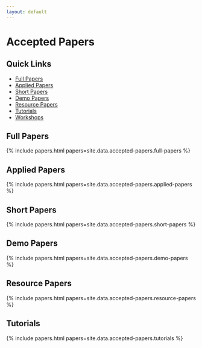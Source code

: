 ```yaml
---
layout: default
---
```


# Accepted Papers

## Quick Links

 - [Full Papers](/accepted-papers/full)
 - [Applied Papers](/accepted-papers/applied)
 - [Short Papers](/accepted-papers/short)
 - [Demo Papers](/accepted-papers/demos)
 - [Resource Papers](/accepted-papers/resource)
 - [Tutorials](/accepted-papers/tutorials)
 - [Workshops](/programme/workshops)

<h2>Full Papers</h2>
{% include papers.html papers=site.data.accepted-papers.full-papers %}

<h2>Applied Papers</h2>
{% include papers.html papers=site.data.accepted-papers.applied-papers %}

<h2>Short Papers</h2>
{% include papers.html papers=site.data.accepted-papers.short-papers %}

<h2>Demo Papers</h2>
{% include papers.html papers=site.data.accepted-papers.demo-papers %}

<h2>Resource Papers</h2>
{% include papers.html papers=site.data.accepted-papers.resource-papers %}

<h2>Tutorials</h2>
{% include papers.html papers=site.data.accepted-papers.tutorials %}